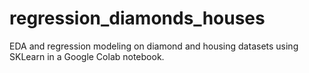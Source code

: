 # regression_diamonds_houses
EDA and regression modeling on diamond and housing datasets using SKLearn in a Google Colab notebook.
